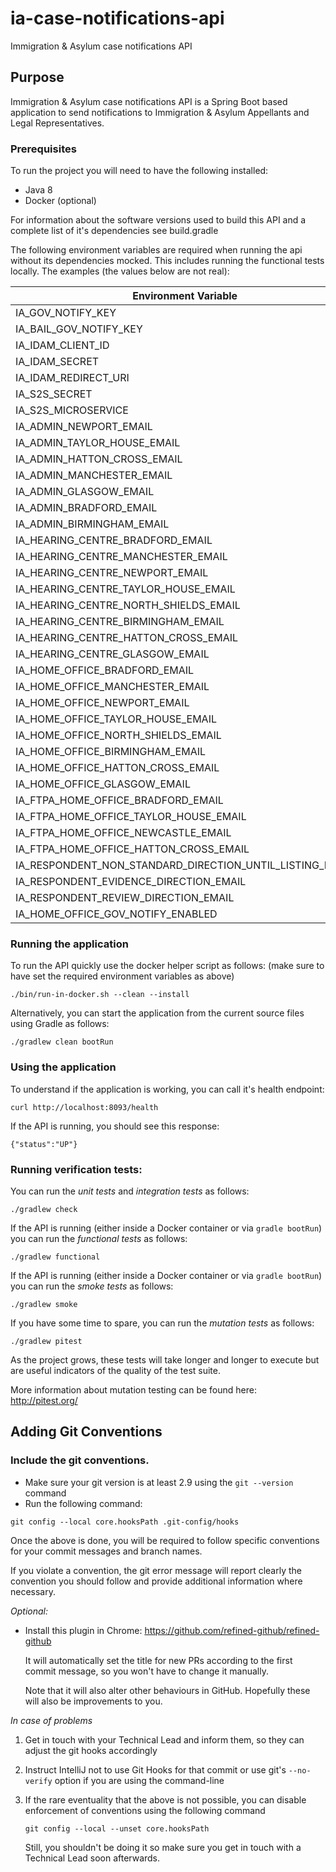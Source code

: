 # ia-case-notifications-api

Immigration &amp; Asylum case notifications API

## Purpose

Immigration &amp; Asylum case notifications API is a Spring Boot based application to send notifications to Immigration & Asylum Appellants and Legal Representatives.

### Prerequisites

To run the project you will need to have the following installed:

* Java 8
* Docker (optional)

For information about the software versions used to build this API and a complete list of it's dependencies see build.gradle

The following environment variables are required when running the api without its dependencies mocked. This includes running the functional tests locally. The examples (the values below are not real):

| Environment Variable | *Example values*  |
|----------------------|----------|
| IA_GOV_NOTIFY_KEY | some-gov-notify-key |
| IA_BAIL_GOV_NOTIFY_KEY | some-gov-notify-key |
| IA_IDAM_CLIENT_ID  |  some-idam-client-id |
| IA_IDAM_SECRET  |  some-idam-secret |
| IA_IDAM_REDIRECT_URI  |  http://localhost:3451/oauth2redirect |
| IA_S2S_SECRET  |  some-s2s-secret |
| IA_S2S_MICROSERVICE  |  some-s2s-gateway |
| IA_ADMIN_NEWPORT_EMAIL | some-email |
| IA_ADMIN_TAYLOR_HOUSE_EMAIL | some-email |
| IA_ADMIN_HATTON_CROSS_EMAIL | some-email |
| IA_ADMIN_MANCHESTER_EMAIL | some-email |
| IA_ADMIN_GLASGOW_EMAIL | some-email |
| IA_ADMIN_BRADFORD_EMAIL | some-email |
| IA_ADMIN_BIRMINGHAM_EMAIL | some-email |
| IA_HEARING_CENTRE_BRADFORD_EMAIL |  some-email |
| IA_HEARING_CENTRE_MANCHESTER_EMAIL |  some-email |
| IA_HEARING_CENTRE_NEWPORT_EMAIL |  some-email |
| IA_HEARING_CENTRE_TAYLOR_HOUSE_EMAIL |  some-email |
| IA_HEARING_CENTRE_NORTH_SHIELDS_EMAIL |  some-email |
| IA_HEARING_CENTRE_BIRMINGHAM_EMAIL |  some-email |
| IA_HEARING_CENTRE_HATTON_CROSS_EMAIL |  some-email |
| IA_HEARING_CENTRE_GLASGOW_EMAIL |  some-email |
| IA_HOME_OFFICE_BRADFORD_EMAIL |  some-email |
| IA_HOME_OFFICE_MANCHESTER_EMAIL |  some-email |
| IA_HOME_OFFICE_NEWPORT_EMAIL |  some-email |
| IA_HOME_OFFICE_TAYLOR_HOUSE_EMAIL |  some-email |
| IA_HOME_OFFICE_NORTH_SHIELDS_EMAIL |  some-email |
| IA_HOME_OFFICE_BIRMINGHAM_EMAIL |  some-email |
| IA_HOME_OFFICE_HATTON_CROSS_EMAIL |  some-email |
| IA_HOME_OFFICE_GLASGOW_EMAIL |  some-email |
| IA_FTPA_HOME_OFFICE_BRADFORD_EMAIL |  some-email |
| IA_FTPA_HOME_OFFICE_TAYLOR_HOUSE_EMAIL |  some-email |
| IA_FTPA_HOME_OFFICE_NEWCASTLE_EMAIL |  some-email |
| IA_FTPA_HOME_OFFICE_HATTON_CROSS_EMAIL |  some-email |
| IA_RESPONDENT_NON_STANDARD_DIRECTION_UNTIL_LISTING_EMAIL |  some-email |
| IA_RESPONDENT_EVIDENCE_DIRECTION_EMAIL |  some-email |
| IA_RESPONDENT_REVIEW_DIRECTION_EMAIL |  some-email |
| IA_HOME_OFFICE_GOV_NOTIFY_ENABLED |  true/false |

### Running the application

To run the API quickly use the docker helper script as follows: (make sure to have set the required environment variables as above)

```
./bin/run-in-docker.sh --clean --install
```

Alternatively, you can start the application from the current source files using Gradle as follows:

```
./gradlew clean bootRun
```

### Using the application

To understand if the application is working, you can call it's health endpoint:

```
curl http://localhost:8093/health
```

If the API is running, you should see this response:

```
{"status":"UP"}
```

### Running verification tests:

You can run the *unit tests* and *integration tests* as follows:

```
./gradlew check
```

If the API is running (either inside a Docker container or via `gradle bootRun`) you can run the *functional tests* as follows:

```
./gradlew functional
```

If the API is running (either inside a Docker container or via `gradle bootRun`) you can run the *smoke tests* as follows:

```
./gradlew smoke
```

If you have some time to spare, you can run the *mutation tests* as follows:

```
./gradlew pitest
```

As the project grows, these tests will take longer and longer to execute but are useful indicators of the quality of the test suite.

More information about mutation testing can be found here:
http://pitest.org/ 


## Adding Git Conventions

### Include the git conventions.
* Make sure your git version is at least 2.9 using the `git --version` command
* Run the following command:
```
git config --local core.hooksPath .git-config/hooks
```
Once the above is done, you will be required to follow specific conventions for your commit messages and branch names.

If you violate a convention, the git error message will report clearly the convention you should follow and provide
additional information where necessary.

*Optional:*
* Install this plugin in Chrome: https://github.com/refined-github/refined-github

  It will automatically set the title for new PRs according to the first commit message, so you won't have to change it manually.

  Note that it will also alter other behaviours in GitHub. Hopefully these will also be improvements to you.

*In case of problems*

1. Get in touch with your Technical Lead and inform them, so they can adjust the git hooks accordingly
2. Instruct IntelliJ not to use Git Hooks for that commit or use git's `--no-verify` option if you are using the command-line
3. If the rare eventuality that the above is not possible, you can disable enforcement of conventions using the following command

   `git config --local --unset core.hooksPath`

   Still, you shouldn't be doing it so make sure you get in touch with a Technical Lead soon afterwards.
